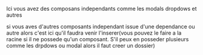 

Ici vous avez des composans independants comme les modals dropdows et autres

si vous aves d'autres composants independant issue d'une dependance ou autre alors c'est ici 
qu'il faudra venir l'inserer(vous pouvez le faire a la racine si il ne possede qu'un composant. S'il peux en posseder plusieurs comme les drpdows ou modal alors il faut creer un dossier)